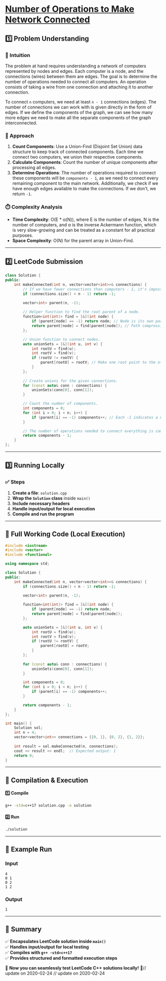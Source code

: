# **[Number of Operations to Make Network Connected](https://leetcode.com/problems/number-of-operations-to-make-network-connected/description/)**  

## **1️⃣ Problem Understanding**  
### **📌 Intuition**  
The problem at hand requires understanding a network of computers represented by nodes and edges. Each computer is a node, and the connections (wires) between them are edges. The goal is to determine the number of operations needed to connect all computers. An operation consists of taking a wire from one connection and attaching it to another connection.

To connect `n` computers, we need at least `n - 1` connections (edges). The number of connections we can work with is given directly in the form of edges. If we define the components of the graph, we can see how many more edges we need to make all the separate components of the graph interconnected.

### **🚀 Approach**  
1. **Count Components**: Use a Union-Find (Disjoint Set Union) data structure to keep track of connected components. Each time we connect two computers, we union their respective components.
2. **Calculate Components**: Count the number of unique components after processing all edges.
3. **Determine Operations**: The number of operations required to connect these components will be `components - 1`, as we need to connect every remaining component to the main network. Additionally, we check if we have enough edges available to make the connections. If we don't, we return `-1`.

### **⏱️ Complexity Analysis**  
- **Time Complexity**: O(E * α(N)), where E is the number of edges, N is the number of computers, and α is the inverse Ackermann function, which is very slow-growing and can be treated as a constant for all practical purposes.
- **Space Complexity**: O(N) for the parent array in Union-Find.

---  

## **2️⃣ LeetCode Submission**  
```cpp
class Solution {
public:
    int makeConnected(int n, vector<vector<int>>& connections) {
        // If we have fewer connections than computers - 1, it's impossible to connect all.
        if (connections.size() < n - 1) return -1;

        vector<int> parent(n, -1);
        
        // Helper function to find the root parent of a node.
        function<int(int)> find = [&](int node) {
            if (parent[node] == -1) return node; // Node is its own parent.
            return parent[node] = find(parent[node]); // Path compression.
        };

        // Union function to connect nodes.
        auto unionSets = [&](int u, int v) {
            int rootU = find(u);
            int rootV = find(v);
            if (rootU != rootV) {
                parent[rootU] = rootV; // Make one root point to the other.
            }
        };
        
        // Create unions for the given connections.
        for (const auto& conn : connections) {
            unionSets(conn[0], conn[1]);
        }

        // Count the number of components.
        int components = 0;
        for (int i = 0; i < n; i++) {
            if (parent[i] == -1) components++; // Each -1 indicates a new component.
        }

        // The number of operations needed to connect everything is components - 1.
        return components - 1;
    }
};
```  

---  

## **3️⃣ Running Locally**  
### **✅ Steps**  
1. **Create a file**: `solution.cpp`  
2. **Wrap the `Solution` class** inside `main()`  
3. **Include necessary headers**  
4. **Handle input/output for local execution**  
5. **Compile and run the program**  

---  

## **📝 Full Working Code (Local Execution)**  
```cpp
#include <iostream>
#include <vector>
#include <functional>

using namespace std;

class Solution {
public:
    int makeConnected(int n, vector<vector<int>>& connections) {
        if (connections.size() < n - 1) return -1;

        vector<int> parent(n, -1);
        
        function<int(int)> find = [&](int node) {
            if (parent[node] == -1) return node;
            return parent[node] = find(parent[node]);
        };

        auto unionSets = [&](int u, int v) {
            int rootU = find(u);
            int rootV = find(v);
            if (rootU != rootV) {
                parent[rootU] = rootV;
            }
        };
        
        for (const auto& conn : connections) {
            unionSets(conn[0], conn[1]);
        }

        int components = 0;
        for (int i = 0; i < n; i++) {
            if (parent[i] == -1) components++;
        }

        return components - 1;
    }
};

int main() {
    Solution sol;
    int n = 4;
    vector<vector<int>> connections = {{0, 1}, {0, 2}, {1, 2}};
    
    int result = sol.makeConnected(n, connections);
    cout << result << endl;  // Expected output: 1
    return 0;
}
```  

---  

## **🔧 Compilation & Execution**  
#### **1️⃣ Compile**  
```bash
g++ -std=c++17 solution.cpp -o solution
```  

#### **2️⃣ Run**  
```bash
./solution
```  

---  

## **🎯 Example Run**  
### **Input**  
```
4
0 1
0 2
1 2
```  
### **Output**  
```
1
```  

---  

## **📌 Summary**  
✅ **Encapsulates LeetCode solution inside `main()`**  
✅ **Handles input/output for local testing**  
✅ **Compiles with `g++ -std=c++17`**  
✅ **Provides structured and formatted execution steps**  

🚀 **Now you can seamlessly test LeetCode C++ solutions locally!** 🚀// update on 2020-02-24
// update on 2020-02-24
